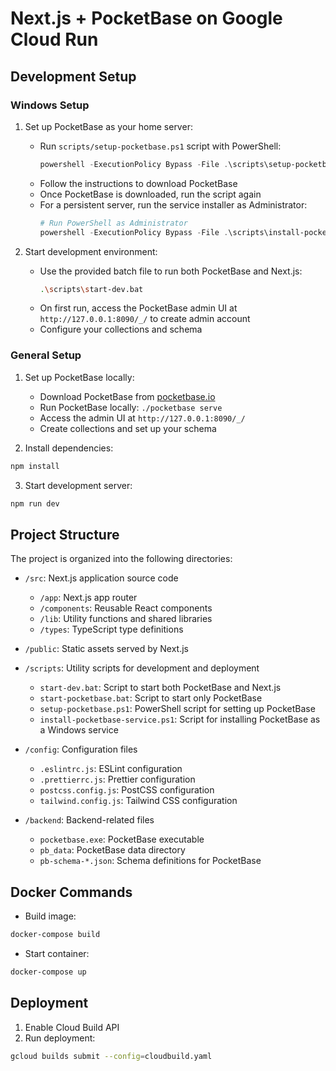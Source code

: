 # Next.js + PocketBase on Google Cloud Run

## Development Setup

### Windows Setup

1. Set up PocketBase as your home server:
   - Run `scripts/setup-pocketbase.ps1` script with PowerShell:
     ```powershell
     powershell -ExecutionPolicy Bypass -File .\scripts\setup-pocketbase.ps1
     ```
   - Follow the instructions to download PocketBase
   - Once PocketBase is downloaded, run the script again
   - For a persistent server, run the service installer as Administrator:
     ```powershell
     # Run PowerShell as Administrator
     powershell -ExecutionPolicy Bypass -File .\scripts\install-pocketbase-service.ps1
     ```

2. Start development environment:
   - Use the provided batch file to run both PocketBase and Next.js:
     ```bash
     .\scripts\start-dev.bat
     ```
   - On first run, access the PocketBase admin UI at `http://127.0.0.1:8090/_/` to create admin account
   - Configure your collections and schema

### General Setup

1. Set up PocketBase locally:
   - Download PocketBase from [pocketbase.io](https://pocketbase.io/docs/)
   - Run PocketBase locally: `./pocketbase serve`
   - Access the admin UI at `http://127.0.0.1:8090/_/`
   - Create collections and set up your schema

2. Install dependencies:

```bash
npm install
```

3. Start development server:

```bash
npm run dev
```

## Project Structure

The project is organized into the following directories:

- `/src`: Next.js application source code
  - `/app`: Next.js app router 
  - `/components`: Reusable React components
  - `/lib`: Utility functions and shared libraries
  - `/types`: TypeScript type definitions

- `/public`: Static assets served by Next.js

- `/scripts`: Utility scripts for development and deployment
  - `start-dev.bat`: Script to start both PocketBase and Next.js
  - `start-pocketbase.bat`: Script to start only PocketBase
  - `setup-pocketbase.ps1`: PowerShell script for setting up PocketBase
  - `install-pocketbase-service.ps1`: Script for installing PocketBase as a Windows service

- `/config`: Configuration files
  - `.eslintrc.js`: ESLint configuration
  - `.prettierrc.js`: Prettier configuration
  - `postcss.config.js`: PostCSS configuration
  - `tailwind.config.js`: Tailwind CSS configuration

- `/backend`: Backend-related files
  - `pocketbase.exe`: PocketBase executable
  - `pb_data`: PocketBase data directory
  - `pb-schema-*.json`: Schema definitions for PocketBase

## Docker Commands

- Build image:

```bash
docker-compose build
```

- Start container:

```bash
docker-compose up
```

## Deployment

1. Enable Cloud Build API
2. Run deployment:

```bash
gcloud builds submit --config=cloudbuild.yaml
